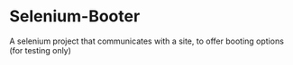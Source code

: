 # Selenium-Booter
A selenium project that communicates with a site, to offer booting options (for testing only)

